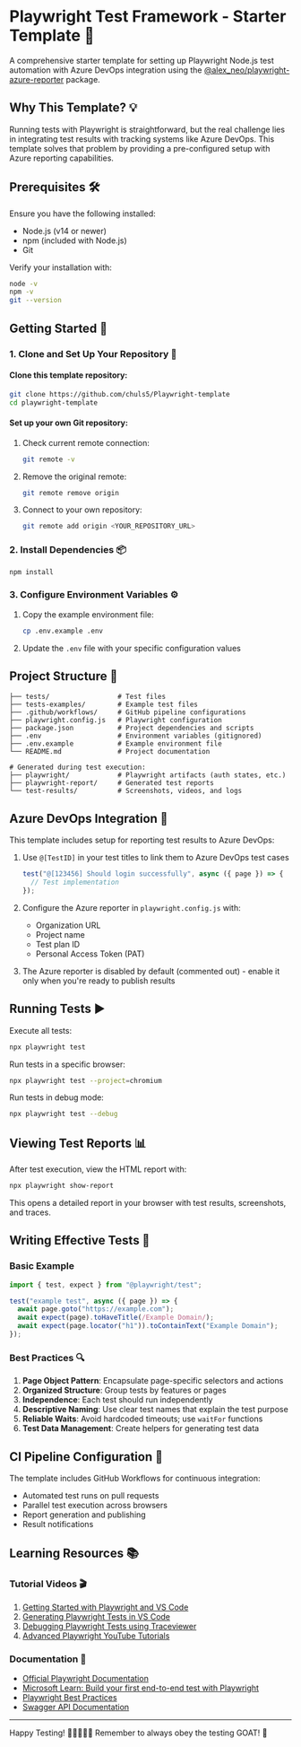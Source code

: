 # Playwright Test Framework - Starter Template 🚀

A comprehensive starter template for setting up Playwright Node.js test automation with Azure DevOps integration using the [@alex_neo/playwright-azure-reporter](https://www.npmjs.com/package/@alex_neo/playwright-azure-reporter) package.

## Why This Template? 💡

Running tests with Playwright is straightforward, but the real challenge lies in integrating test results with tracking systems like Azure DevOps. This template solves that problem by providing a pre-configured setup with Azure reporting capabilities.

## Prerequisites 🛠️

Ensure you have the following installed:

- Node.js (v14 or newer)
- npm (included with Node.js)
- Git

Verify your installation with:

```bash
node -v
npm -v
git --version
```

## Getting Started 🔧

### 1. Clone and Set Up Your Repository 📁

#### Clone this template repository:

```bash
git clone https://github.com/chuls5/Playwright-template
cd playwright-template
```

#### Set up your own Git repository:

1. Check current remote connection:

   ```bash
   git remote -v
   ```

2. Remove the original remote:

   ```bash
   git remote remove origin
   ```

3. Connect to your own repository:
   ```bash
   git remote add origin <YOUR_REPOSITORY_URL>
   ```

### 2. Install Dependencies 📦

```bash
npm install
```

### 3. Configure Environment Variables ⚙️

1. Copy the example environment file:

   ```bash
   cp .env.example .env
   ```

2. Update the `.env` file with your specific configuration values

## Project Structure 📂

```
├── tests/                 # Test files
├── tests-examples/        # Example test files
├── .github/workflows/     # GitHub pipeline configurations
├── playwright.config.js   # Playwright configuration
├── package.json           # Project dependencies and scripts
├── .env                   # Environment variables (gitignored)
├── .env.example           # Example environment file
└── README.md              # Project documentation

# Generated during test execution:
├── playwright/            # Playwright artifacts (auth states, etc.)
├── playwright-report/     # Generated test reports
└── test-results/          # Screenshots, videos, and logs
```

## Azure DevOps Integration 🔄

This template includes setup for reporting test results to Azure DevOps:

1. Use `@[TestID]` in your test titles to link them to Azure DevOps test cases

   ```javascript
   test("@[123456] Should login successfully", async ({ page }) => {
     // Test implementation
   });
   ```

2. Configure the Azure reporter in `playwright.config.js` with:

   - Organization URL
   - Project name
   - Test plan ID
   - Personal Access Token (PAT)

3. The Azure reporter is disabled by default (commented out) - enable it only when you're ready to publish results

## Running Tests ▶️

Execute all tests:

```bash
npx playwright test
```

Run tests in a specific browser:

```bash
npx playwright test --project=chromium
```

Run tests in debug mode:

```bash
npx playwright test --debug
```

## Viewing Test Reports 📊

After test execution, view the HTML report with:

```bash
npx playwright show-report
```

This opens a detailed report in your browser with test results, screenshots, and traces.

## Writing Effective Tests 📝

### Basic Example

```javascript
import { test, expect } from "@playwright/test";

test("example test", async ({ page }) => {
  await page.goto("https://example.com");
  await expect(page).toHaveTitle(/Example Domain/);
  await expect(page.locator("h1")).toContainText("Example Domain");
});
```

### Best Practices 🔍

1. **Page Object Pattern**: Encapsulate page-specific selectors and actions
2. **Organized Structure**: Group tests by features or pages
3. **Independence**: Each test should run independently
4. **Descriptive Naming**: Use clear test names that explain the test purpose
5. **Reliable Waits**: Avoid hardcoded timeouts; use `waitFor` functions
6. **Test Data Management**: Create helpers for generating test data

## CI Pipeline Configuration 🔄

The template includes GitHub Workflows for continuous integration:

- Automated test runs on pull requests
- Parallel test execution across browsers
- Report generation and publishing
- Result notifications

## Learning Resources 📚

### Tutorial Videos 🎬

1. [Getting Started with Playwright and VS Code](https://www.youtube.com/watch?v=Xz6lhEzgI5I)
2. [Generating Playwright Tests in VS Code](https://www.youtube.com/watch?v=5XIZPqKkdBA)
3. [Debugging Playwright Tests using Traceviewer](https://www.youtube.com/watch?v=yP6AnTxC34s)
4. [Advanced Playwright YouTube Tutorials](https://www.youtube.com/watch?v=ePy0Xl-JpRg&list=PLUDwpEzHYYLsw33jpra65LIvX1nKWpp7-&index=3)

### Documentation 📖

- [Official Playwright Documentation](https://playwright.dev/docs/intro)
- [Microsoft Learn: Build your first end-to-end test with Playwright](https://learn.microsoft.com/en-us/training/modules/build-with-playwright/)
- [Playwright Best Practices](https://playwright.dev/docs/best-practices)
- [Swagger API Documentation](https://api.dev-encounterservices.com/api/v2/swagger#)

---

Happy Testing! 🚀👩‍💻👨‍💻 Remember to always obey the testing GOAT! 🐐
